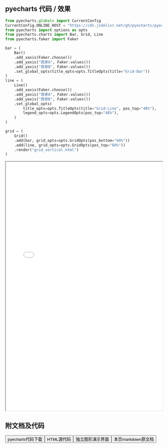 
## pyecharts 代码 / 效果

```python
from pyecharts.globals import CurrentConfig
CurrentConfig.ONLINE_HOST = "https://cdn.jsdelivr.net/gh/pyecharts/pyecharts-assets@latest/assets/"
from pyecharts import options as opts
from pyecharts.charts import Bar, Grid, Line
from pyecharts.faker import Faker

bar = (
    Bar()
    .add_xaxis(Faker.choose())
    .add_yaxis("商家A", Faker.values())
    .add_yaxis("商家B", Faker.values())
    .set_global_opts(title_opts=opts.TitleOpts(title="Grid-Bar"))
)
line = (
    Line()
    .add_xaxis(Faker.choose())
    .add_yaxis("商家A", Faker.values())
    .add_yaxis("商家B", Faker.values())
    .set_global_opts(
        title_opts=opts.TitleOpts(title="Grid-Line", pos_top="48%"),
        legend_opts=opts.LegendOpts(pos_top="48%"),
    )
)

grid = (
    Grid()
    .add(bar, grid_opts=opts.GridOpts(pos_bottom="60%"))
    .add(line, grid_opts=opts.GridOpts(pos_top="60%"))
    .render("grid_vertical.html")
)

```

<iframe width="100%" height="800px" src="/pyecharts/Grid/grid_vertical.html"></iframe>

## 附文档及代码

<a href="https://cdn.jsdelivr.net/gh/wfy-belief/python/docs/pyecharts/Grid/grid_vertical.py"><button class="mybutton">pyecharts代码下载</button></a><a href="https://cdn.jsdelivr.net/gh/wfy-belief/python/docs/pyecharts/Grid/grid_vertical.html"><button class="mybutton">HTML源代码</button></a><a href="https://python.wfyblog.cn/pyecharts/Grid/grid_vertical.html"><button class="mybutton">独立图形演示界面</button></a><a href="https://cdn.jsdelivr.net/gh/wfy-belief/python/docs/pyecharts/Grid/grid_vertical.md"><button class="mybutton">本页markdown原文档</button></a>
